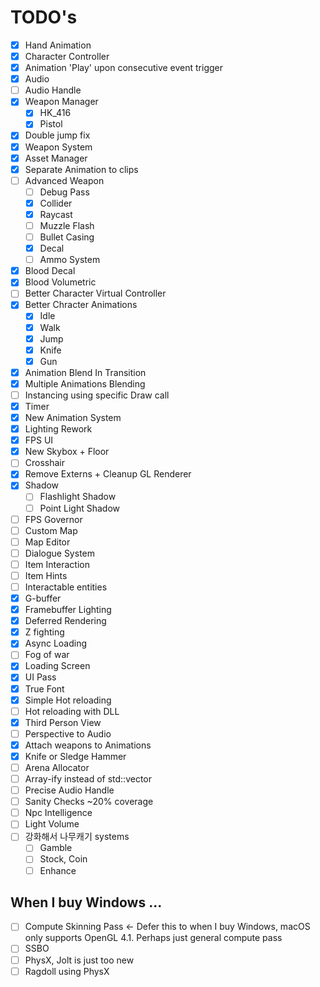 # TODO's


- [x] Hand Animation  
- [x] Character Controller
- [x] Animation 'Play' upon consecutive event trigger
- [x] Audio  
- [ ] Audio Handle  
- [x] Weapon Manager  
     - [x] HK_416  
     - [x] Pistol  
- [x] Double jump fix  
- [x] Weapon System  
- [x] Asset Manager  
- [x] Separate Animation to clips  
- [ ] Advanced Weapon
     - [ ] Debug Pass
     - [x] Collider
     - [x] Raycast
     - [ ] Muzzle Flash
     - [ ] Bullet Casing
     - [x] Decal
     - [ ] Ammo System
- [x] Blood Decal
- [x] Blood Volumetric
- [ ] Better Character Virtual Controller
- [x] Better Chracter Animations
    - [x] Idle
    - [x] Walk
    - [x] Jump
    - [x] Knife
    - [x] Gun
- [x] Animation Blend In Transition
- [x] Multiple Animations Blending
- [ ] Instancing using specific Draw call
- [x] Timer
- [x] New Animation System
- [x] Lighting Rework
- [x] FPS UI
- [x] New Skybox + Floor
- [ ] Crosshair
- [x] Remove Externs + Cleanup GL Renderer
- [x] Shadow
    - [ ] Flashlight Shadow 
    - [ ] Point Light Shadow 
- [ ] FPS Governor
- [ ] Custom Map
- [ ] Map Editor
- [ ] Dialogue System
- [ ] Item Interaction
- [ ] Item Hints
- [ ] Interactable entities
- [x] G-buffer
- [x] Framebuffer Lighting
- [x] Deferred Rendering
- [x] Z fighting  
- [x] Async Loading
- [ ] Fog of war  
- [x] Loading Screen  
- [x] UI Pass  
- [x] True Font
- [x] Simple Hot reloading  
- [ ] Hot reloading with DLL
- [x] Third Person View
- [ ] Perspective to Audio
- [x] Attach weapons to Animations
- [x] Knife or Sledge Hammer
- [ ] Arena Allocator
- [ ] Array-ify instead of std::vector  
- [ ] Precise Audio Handle  
- [ ] Sanity Checks ~20% coverage
- [ ] Npc Intelligence
- [ ] Light Volume
- [ ] 강화해서  나무캐기 systems
    - [ ] Gamble
    - [ ] Stock, Coin
    - [ ] Enhance

## When I buy Windows ...
- [ ] Compute Skinning Pass <- Defer this to when I buy Windows, macOS only supports OpenGL 4.1. Perhaps just general compute pass
- [ ] SSBO
- [ ] PhysX, Jolt is just too new
- [ ] Ragdoll using PhysX
